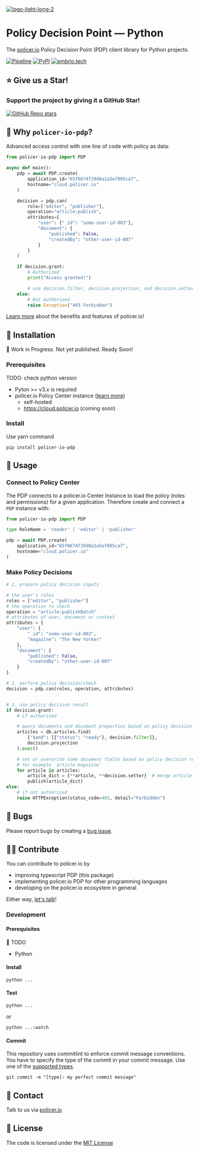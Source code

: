 [![logo-light-long-2](https://github.com/policer-io/.github/assets/16650977/c39ad4a3-7a5c-40b6-9a69-5be3a3c50255)](https://policer.io)

# Policy Decision Point — Python

The [policer.io](https://policer.io) Policy Decision Point (PDP) client library for Python projects.

[![Pipeline](https://github.com/policer-io/pdp-py/actions/workflows/test.yml/badge.svg)](https://github.com/policer-io/pdp-py/actions/workflows/test.yml)
[![PyPI](https://img.shields.io/static/v1?label=shipped+with&message=PyPI&color=0073b7)](https://pypi.org/project/policer-io-pdp)
[![embrio.tech](https://img.shields.io/static/v1?label=🚀+by&message=EMBRIO.tech&color=24ae5f)](https://embrio.tech)

## :star: Give us a Star!

### Support the project by giving it a GitHub Star!

[![GitHub Repo stars](https://img.shields.io/github/stars/policer-io/pdp-py?label=GitHub%20%E2%AD%90%EF%B8%8F)](https://github.com/policer-io/pdp-py)

## :gem: Why `policer-io-pdp`?

Advanced access control with one line of code with policy as data:

```python
from policer-io-pdp import PDP

async def main():
    pdp = await PDP.create(
        application_id="65f0674f39d8a1a5ef805ca7",
        hostname="cloud.policer.io"
    )

    decision = pdp.can(
        role=["editor", "publisher"],
        operation="article:publish",
        attributes={
            "user": {"_id": "some-user-id-003"},
            "document": {
                "published": False,
                "createdBy": "other-user-id-007"
            }
        }
    )

    if decision.grant:
        # Authorized
        print("Access granted!")

        # use decision.filter, decision.projection, and decision.setter
    else:
        # Not authorized
        raise Exception("403 Forbidden")
```

[Learn more](https://policer.io/#features) about the benefits and features of policer.io!

## :floppy_disk: Installation

:construction: Work in Progress. Not yet published. Ready Soon!

### Prerequisites
TODO: check python version

- Pyton >= v3.x is required
- policer.io Policy Center instance ([learn more](https://policer.io/#about))
  - self-hosted
  - https://cloud.policer.io (coming soon)

### Install

Use yarn command

    pip install policer-io-pdp

## :orange_book: Usage

### Connect to Policy Center

The PDP connects to a policer.io Center Instance to load the policy (roles and permissions) for a given application. Therefore create and connect a `PDP` instance with:

```python
from policer-io-pdp import PDP

type RoleName = 'reader' | 'editor' | 'publisher'

pdp = await PDP.create(
    application_id="65f0674f39d8a1a5ef805ca7",
    hostname="cloud.policer.io"
)
```

### Make Policy Decisions

```python
# 1. prepare policy decision inputs

# the user's roles
roles = ["editor", "publisher"]
# the operation to check
operation = "article:publishBatch"
# attributes of user, document or context
attributes = {
    "user": {
        "_id": "some-user-id-003",
        "magazine": "The New Yorker"
    },
    "document": {
        "published": False,
        "createdBy": "other-user-id-007"
    }
}

# 2. perform policy decision/check
decision = pdp.can(roles, operation, attributes)


# 3. use policy decision result
if decision.grant:
    # if authorized

    # query documents and document properties based on policy decision result (`filter` & `projection`)
    articles = db.articles.find(
        {"$and": [{"status": "ready"}, decision.filter]},
        decision.projection
    ).exec()

    # set or overwrite some document fields based on policy decision result (`setter`)
    # for example `article.magazine`
    for article in articles:
        article_dict = {**article, **decision.setter}  # merge article with setter
        publish(article_dict)
else:
    # if not authorized
    raise HTTPException(status_code=403, detail="Forbidden")
```

## :bug: Bugs

Please report bugs by creating a [bug issue](https://github.com/policer-io/pdp-py/issues/new?assignees=&labels=Bug&template=bug.md&title=).

## :construction_worker_man: Contribute

You can contribute to policer.io by

- improving typescript PDP (this package)
- implementing policer.io PDP for other programming languages
- developing on the policer.io ecosystem in general

Either way, [let's talk](https://policer.io/contact/)!

### Development

#### Prerequisites

:construction: TODO

- Python 

#### Install

    python ...

#### Test

    python ...

or

    python ...:watch

#### Commit

This repository uses commitlint to enforce commit message conventions. You have to specify the type of the commit in your commit message. Use one of the [supported types](https://github.com/pvdlg/conventional-changelog-metahub#commit-types).

    git commit -m "[type]: my perfect commit message"

## :speech_balloon: Contact

Talk to us via [policer.io](https://policer.io/contact/)

## :lock_with_ink_pen: License

The code is licensed under the [MIT License](https://github.com/policer-io/pdp-py/blob/main/LICENSE)
